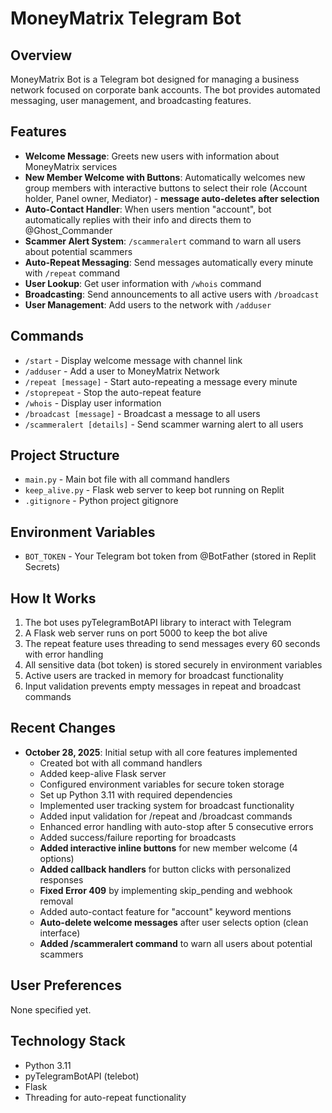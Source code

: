 # MoneyMatrix Telegram Bot

## Overview
MoneyMatrix Bot is a Telegram bot designed for managing a business network focused on corporate bank accounts. The bot provides automated messaging, user management, and broadcasting features.

## Features
- **Welcome Message**: Greets new users with information about MoneyMatrix services
- **New Member Welcome with Buttons**: Automatically welcomes new group members with interactive buttons to select their role (Account holder, Panel owner, Mediator) - **message auto-deletes after selection**
- **Auto-Contact Handler**: When users mention "account", bot automatically replies with their info and directs them to @Ghost_Commander
- **Scammer Alert System**: `/scammeralert` command to warn all users about potential scammers
- **Auto-Repeat Messaging**: Send messages automatically every minute with `/repeat` command
- **User Lookup**: Get user information with `/whois` command
- **Broadcasting**: Send announcements to all active users with `/broadcast`
- **User Management**: Add users to the network with `/adduser`

## Commands
- `/start` - Display welcome message with channel link
- `/adduser` - Add a user to MoneyMatrix Network
- `/repeat [message]` - Start auto-repeating a message every minute
- `/stoprepeat` - Stop the auto-repeat feature
- `/whois` - Display user information
- `/broadcast [message]` - Broadcast a message to all users
- `/scammeralert [details]` - Send scammer warning alert to all users

## Project Structure
- `main.py` - Main bot file with all command handlers
- `keep_alive.py` - Flask web server to keep bot running on Replit
- `.gitignore` - Python project gitignore

## Environment Variables
- `BOT_TOKEN` - Your Telegram bot token from @BotFather (stored in Replit Secrets)

## How It Works
1. The bot uses pyTelegramBotAPI library to interact with Telegram
2. A Flask web server runs on port 5000 to keep the bot alive
3. The repeat feature uses threading to send messages every 60 seconds with error handling
4. All sensitive data (bot token) is stored securely in environment variables
5. Active users are tracked in memory for broadcast functionality
6. Input validation prevents empty messages in repeat and broadcast commands

## Recent Changes
- **October 28, 2025**: Initial setup with all core features implemented
  - Created bot with all command handlers
  - Added keep-alive Flask server
  - Configured environment variables for secure token storage
  - Set up Python 3.11 with required dependencies
  - Implemented user tracking system for broadcast functionality
  - Added input validation for /repeat and /broadcast commands
  - Enhanced error handling with auto-stop after 5 consecutive errors
  - Added success/failure reporting for broadcasts
  - **Added interactive inline buttons** for new member welcome (4 options)
  - **Added callback handlers** for button clicks with personalized responses
  - **Fixed Error 409** by implementing skip_pending and webhook removal
  - Added auto-contact feature for "account" keyword mentions
  - **Auto-delete welcome messages** after user selects option (clean interface)
  - **Added /scammeralert command** to warn all users about potential scammers

## User Preferences
None specified yet.

## Technology Stack
- Python 3.11
- pyTelegramBotAPI (telebot)
- Flask
- Threading for auto-repeat functionality
